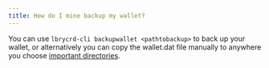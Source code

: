 ```yaml
---
title: How do I mine backup my wallet?
---
```


You can use `lbrycrd-cli backupwallet <pathtobackup>` to back up your wallet, or alternatively you can copy the wallet.dat file manually to anywhere you choose [important directories](https://lbry.io/faq/lbry-directories).

